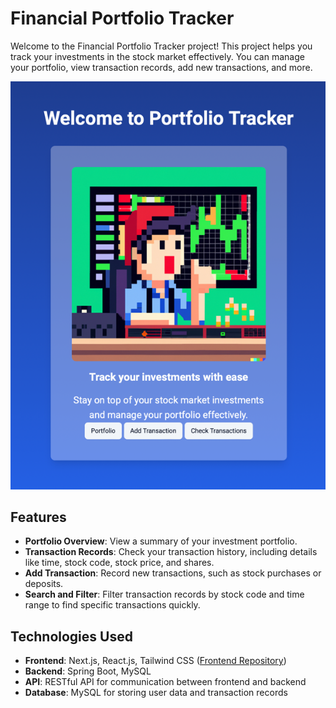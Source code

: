 # Financial Portfolio Tracker

Welcome to the Financial Portfolio Tracker project! This project helps you track your investments in the stock market effectively. You can manage your portfolio, view transaction records, add new transactions, and more.

![Project Image](src/main/resources/static/HomePage.png)

## Features

- **Portfolio Overview**: View a summary of your investment portfolio.
- **Transaction Records**: Check your transaction history, including details like time, stock code, stock price, and shares.
- **Add Transaction**: Record new transactions, such as stock purchases or deposits.
- **Search and Filter**: Filter transaction records by stock code and time range to find specific transactions quickly.

## Technologies Used

- **Frontend**: Next.js, React.js, Tailwind CSS ([Frontend Repository](https://github.com/petertam888/finance-portfolio-application-ui))
- **Backend**: Spring Boot, MySQL
- **API**: RESTful API for communication between frontend and backend
- **Database**: MySQL for storing user data and transaction records


